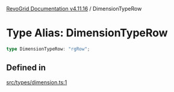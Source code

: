 [RevoGrid Documentation v4.11.16](README.md) / DimensionTypeRow

# Type Alias: DimensionTypeRow

```ts
type DimensionTypeRow: "rgRow";
```

## Defined in

[src/types/dimension.ts:1](https://github.com/revolist/revogrid/blob/763c92aaba8e74029a3eccde1c674251aae1a42c/src/types/dimension.ts#L1)

